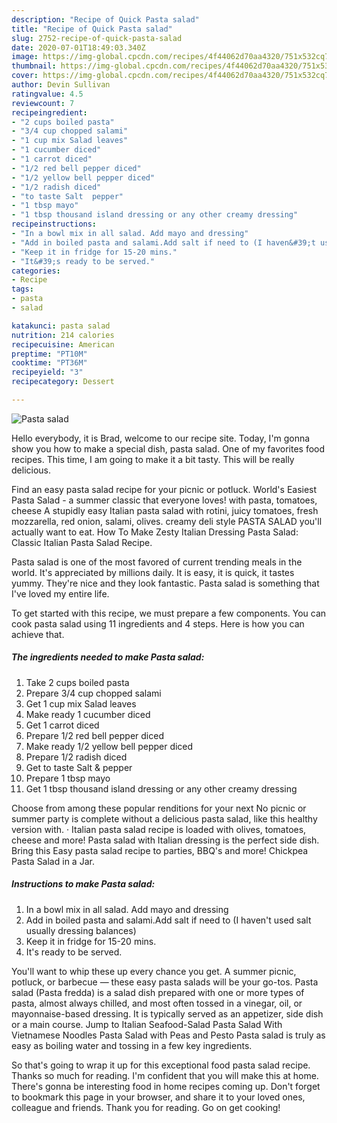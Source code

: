 ```yaml
---
description: "Recipe of Quick Pasta salad"
title: "Recipe of Quick Pasta salad"
slug: 2752-recipe-of-quick-pasta-salad
date: 2020-07-01T18:49:03.340Z
image: https://img-global.cpcdn.com/recipes/4f44062d70aa4320/751x532cq70/pasta-salad-recipe-main-photo.jpg
thumbnail: https://img-global.cpcdn.com/recipes/4f44062d70aa4320/751x532cq70/pasta-salad-recipe-main-photo.jpg
cover: https://img-global.cpcdn.com/recipes/4f44062d70aa4320/751x532cq70/pasta-salad-recipe-main-photo.jpg
author: Devin Sullivan
ratingvalue: 4.5
reviewcount: 7
recipeingredient:
- "2 cups boiled pasta"
- "3/4 cup chopped salami"
- "1 cup mix Salad leaves"
- "1 cucumber diced"
- "1 carrot diced"
- "1/2 red bell pepper diced"
- "1/2 yellow bell pepper diced"
- "1/2 radish diced"
- "to taste Salt  pepper"
- "1 tbsp mayo"
- "1 tbsp thousand island dressing or any other creamy dressing"
recipeinstructions:
- "In a bowl mix in all salad. Add mayo and dressing"
- "Add in boiled pasta and salami.Add salt if need to (I haven&#39;t used salt usually dressing balances)"
- "Keep it in fridge for 15-20 mins."
- "It&#39;s ready to be served."
categories:
- Recipe
tags:
- pasta
- salad

katakunci: pasta salad 
nutrition: 214 calories
recipecuisine: American
preptime: "PT10M"
cooktime: "PT36M"
recipeyield: "3"
recipecategory: Dessert

---
```



![Pasta salad](https://img-global.cpcdn.com/recipes/4f44062d70aa4320/751x532cq70/pasta-salad-recipe-main-photo.jpg)

Hello everybody, it is Brad, welcome to our recipe site. Today, I'm gonna show you how to make a special dish, pasta salad. One of my favorites food recipes. This time, I am going to make it a bit tasty. This will be really delicious.

Find an easy pasta salad recipe for your picnic or potluck. World&#39;s Easiest Pasta Salad - a summer classic that everyone loves! with pasta, tomatoes, cheese A stupidly easy Italian pasta salad with rotini, juicy tomatoes, fresh mozzarella, red onion, salami, olives. creamy deli style PASTA SALAD you&#39;ll actually want to eat. How To Make Zesty Italian Dressing Pasta Salad: Classic Italian Pasta Salad Recipe.

Pasta salad is one of the most favored of current trending meals in the world. It's appreciated by millions daily. It is easy, it is quick, it tastes yummy. They're nice and they look fantastic. Pasta salad is something that I've loved my entire life.


To get started with this recipe, we must prepare a few components. You can cook pasta salad using 11 ingredients and 4 steps. Here is how you can achieve that.

<!--inarticleads1-->

##### The ingredients needed to make Pasta salad:

1. Take 2 cups boiled pasta
1. Prepare 3/4 cup chopped salami
1. Get 1 cup mix Salad leaves
1. Make ready 1 cucumber diced
1. Get 1 carrot diced
1. Prepare 1/2 red bell pepper diced
1. Make ready 1/2 yellow bell pepper diced
1. Prepare 1/2 radish diced
1. Get to taste Salt &amp; pepper
1. Prepare 1 tbsp mayo
1. Get 1 tbsp thousand island dressing or any other creamy dressing


Choose from among these popular renditions for your next No picnic or summer party is complete without a delicious pasta salad, like this healthy version with. · Italian pasta salad recipe is loaded with olives, tomatoes, cheese and more! Pasta salad with Italian dressing is the perfect side dish. Bring this Easy pasta salad recipe to parties, BBQ&#39;s and more! Chickpea Pasta Salad in a Jar. 

<!--inarticleads2-->

##### Instructions to make Pasta salad:

1. In a bowl mix in all salad. Add mayo and dressing
1. Add in boiled pasta and salami.Add salt if need to (I haven&#39;t used salt usually dressing balances)
1. Keep it in fridge for 15-20 mins.
1. It&#39;s ready to be served.


You&#39;ll want to whip these up every chance you get. A summer picnic, potluck, or barbecue — these easy pasta salads will be your go-tos. Pasta salad (Pasta fredda) is a salad dish prepared with one or more types of pasta, almost always chilled, and most often tossed in a vinegar, oil, or mayonnaise-based dressing. It is typically served as an appetizer, side dish or a main course. Jump to Italian Seafood-Salad Pasta Salad With Vietnamese Noodles Pasta Salad with Peas and Pesto Pasta salad is truly as easy as boiling water and tossing in a few key ingredients. 

So that's going to wrap it up for this exceptional food pasta salad recipe. Thanks so much for reading. I'm confident that you will make this at home. There's gonna be interesting food in home recipes coming up. Don't forget to bookmark this page in your browser, and share it to your loved ones, colleague and friends. Thank you for reading. Go on get cooking!
